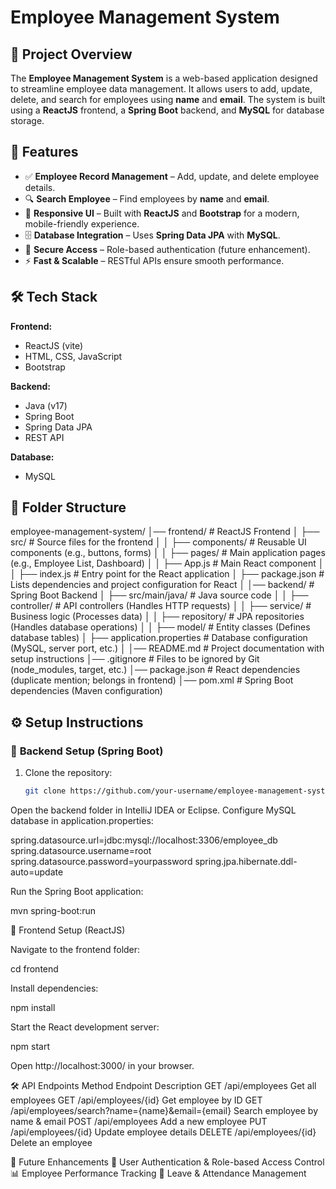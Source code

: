 # Employee Management System

## 📌 Project Overview
The **Employee Management System** is a web-based application designed to streamline employee data management. It allows users to add, update, delete, and search for employees using **name** and **email**. The system is built using a **ReactJS** frontend, a **Spring Boot** backend, and **MySQL** for database storage.

## 🚀 Features
- ✅ **Employee Record Management** – Add, update, and delete employee details.
- 🔍 **Search Employee** – Find employees by **name** and **email**.
- 🎨 **Responsive UI** – Built with **ReactJS** and **Bootstrap** for a modern, mobile-friendly experience.
- 🗄️ **Database Integration** – Uses **Spring Data JPA** with **MySQL**.
- 🔐 **Secure Access** – Role-based authentication (future enhancement).
- ⚡ **Fast & Scalable** – RESTful APIs ensure smooth performance.

## 🛠️ Tech Stack
**Frontend:**  
- ReactJS (vite)
- HTML, CSS, JavaScript  
- Bootstrap  

**Backend:**   
- Java (v17)
- Spring Boot
- Spring Data JPA  
- REST API  

**Database:**  
- MySQL  

## 📂 Folder Structure
employee-management-system/
│── frontend/               # ReactJS Frontend
│   ├── src/                # Source files for the frontend
│   │   ├── components/     # Reusable UI components (e.g., buttons, forms)
│   │   ├── pages/          # Main application pages (e.g., Employee List, Dashboard)
│   │   ├── App.js          # Main React component
│   │   ├── index.js        # Entry point for the React application
│   ├── package.json        # Lists dependencies and project configuration for React
│
│── backend/                # Spring Boot Backend
│   ├── src/main/java/      # Java source code
│   │   ├── controller/     # API controllers (Handles HTTP requests)
│   │   ├── service/        # Business logic (Processes data)
│   │   ├── repository/     # JPA repositories (Handles database operations)
│   │   ├── model/          # Entity classes (Defines database tables)
│   ├── application.properties  # Database configuration (MySQL, server port, etc.)
│
│── README.md               # Project documentation with setup instructions
│── .gitignore              # Files to be ignored by Git (node_modules, target, etc.)
│── package.json            # React dependencies (duplicate mention; belongs in frontend)
│── pom.xml                 # Spring Boot dependencies (Maven configuration)


## ⚙️ Setup Instructions

### 🔹 **Backend Setup (Spring Boot)**
1. Clone the repository:  
   ```bash
   git clone https://github.com/your-username/employee-management-system.git

Open the backend folder in IntelliJ IDEA or Eclipse.
Configure MySQL database in application.properties:

spring.datasource.url=jdbc:mysql://localhost:3306/employee_db
spring.datasource.username=root
spring.datasource.password=yourpassword
spring.jpa.hibernate.ddl-auto=update

Run the Spring Boot application:

mvn spring-boot:run

🔹 Frontend Setup (ReactJS)

Navigate to the frontend folder:

cd frontend

Install dependencies:

npm install

Start the React development server:

npm start

Open http://localhost:3000/ in your browser.

🛠️ API Endpoints
Method	           Endpoint	                                   Description
GET	              /api/employees	                         Get all employees
GET	             /api/employees/{id}	                     Get employee by ID
GET	   /api/employees/search?name={name}&email={email}	     Search employee by name & email
POST	          /api/employees	                         Add a new employee
PUT	           /api/employees/{id}	                         Update employee details
DELETE	       /api/employees/{id}	                         Delete an employee

📌 Future Enhancements
🔐 User Authentication & Role-based Access Control
📊 Employee Performance Tracking
📅 Leave & Attendance Management